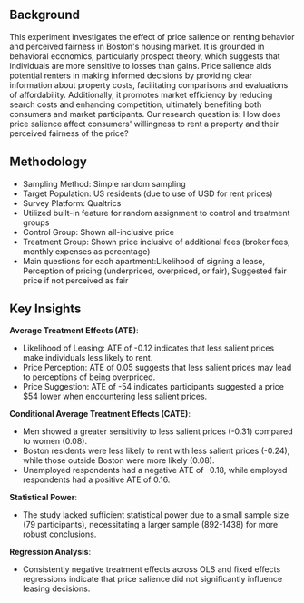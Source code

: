 ## **Background**
This experiment investigates the effect of price salience on renting behavior and perceived fairness in Boston's housing market. It is grounded in behavioral economics, particularly prospect theory, which suggests that individuals are more sensitive to losses than gains. Price salience aids potential renters in making informed decisions by providing clear information about property costs, facilitating comparisons and evaluations of affordability. Additionally, it promotes market efficiency by reducing search costs and enhancing competition, ultimately benefiting both consumers and market participants. Our research question is: How does price salience affect consumers' willingness to rent a property and their perceived fairness of the price?
## **Methodology**
- Sampling Method: Simple random sampling
- Target Population: US residents (due to use of USD for rent prices)
- Survey Platform: Qualtrics
- Utilized built-in feature for random assignment to control and treatment groups
- Control Group: Shown all-inclusive price
- Treatment Group: Shown price inclusive of additional fees (broker fees, monthly expenses as percentage)
- Main questions for each apartment:Likelihood of signing a lease, Perception of pricing (underpriced, overpriced, or fair), Suggested fair price if not perceived as fair
## **Key Insights**
**Average Treatment Effects (ATE)**:
- Likelihood of Leasing: ATE of -0.12 indicates that less salient prices make individuals less likely to rent.
- Price Perception: ATE of 0.05 suggests that less salient prices may lead to perceptions of being overpriced.
- Price Suggestion: ATE of -54 indicates participants suggested a price $54 lower when encountering less salient prices.

**Conditional Average Treatment Effects (CATE)**:
- Men showed a greater sensitivity to less salient prices (-0.31) compared to women (0.08).
- Boston residents were less likely to rent with less salient prices (-0.24), while those outside Boston were more likely (0.08).
- Unemployed respondents had a negative ATE of -0.18, while employed respondents had a positive ATE of 0.16.
  
**Statistical Power**: 
- The study lacked sufficient statistical power due to a small sample size (79 participants), necessitating a larger sample (892-1438) for more robust conclusions.
  
**Regression Analysis**: 
- Consistently negative treatment effects across OLS and fixed effects regressions indicate that price salience did not significantly influence leasing decisions.
